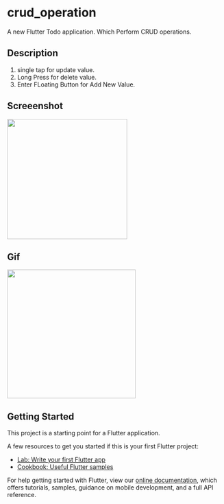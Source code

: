 # crud_operation

A new Flutter Todo application. Which Perform CRUD operations.

## Description
1. single tap for update value.
2. Long Press for delete value.
3. Enter FLoating Button for Add New Value.

## Screeenshot
<img src='https://user-images.githubusercontent.com/73393935/108213983-6f634b00-7151-11eb-97ba-d1184da6296d.jpeg' width=280 />

## Gif
<img src='https://user-images.githubusercontent.com/73393935/108213980-6d998780-7151-11eb-9a3b-b39cc6e72d0f.gif' width=300 />

## Getting Started

This project is a starting point for a Flutter application.

A few resources to get you started if this is your first Flutter project:

- [Lab: Write your first Flutter app](https://flutter.dev/docs/get-started/codelab)
- [Cookbook: Useful Flutter samples](https://flutter.dev/docs/cookbook)

For help getting started with Flutter, view our
[online documentation](https://flutter.dev/docs), which offers tutorials,
samples, guidance on mobile development, and a full API reference.
